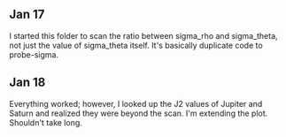 ## Jan 17

I started this folder to scan the ratio between sigma_rho and sigma_theta, not just the value of sigma_theta itself. It's basically duplicate code to probe-sigma.

## Jan 18

Everything worked; however, I looked up the J2 values of Jupiter and Saturn and realized they were beyond the scan. I'm extending the plot. Shouldn't take long.
